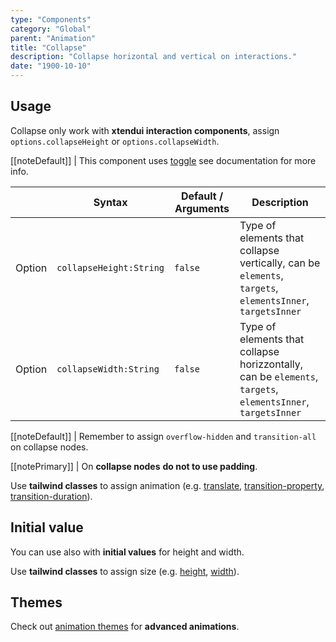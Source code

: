 ```yaml
---
type: "Components"
category: "Global"
parent: "Animation"
title: "Collapse"
description: "Collapse horizontal and vertical on interactions."
date: "1900-10-10"
---
```


## Usage

Collapse only work with **xtendui interaction components**, assign `options.collapseHeight` or `options.collapseWidth`.

[[noteDefault]]
| This component uses [toggle](/components/toggle) see documentation for more info.

<div class="xt-overflow-sub overflow-y-hidden overflow-x-scroll my-5 xt-my-auto w-full">

|                         | Syntax                                    | Default / Arguments                       | Description                   |
| ----------------------- | ----------------------------------------- | ----------------------------- | ----------------------------- |
| Option                    | `collapseHeight:String`                          | `false`        | Type of elements that collapse vertically, can be `elements`, `targets`, `elementsInner`, `targetsInner`           |
| Option                    | `collapseWidth:String`                          | `false`        | Type of elements that collapse horizzontally, can be `elements`, `targets`, `elementsInner`, `targetsInner`           |

</div>

[[noteDefault]]
| Remember to assign `overflow-hidden` and `transition-all` on collapse nodes.

[[notePrimary]]
| On **collapse nodes** **do not to use padding**.

Use **tailwind classes** to assign animation (e.g. [translate](https://tailwindcss.com/docs/translate), [transition-property](https://tailwindcss.com/docs/transition-property), [transition-duration](https://tailwindcss.com/docs/transition-duration)).

<demo>
  <demoinline src="demos/components/animation/collapse-height">
  </demoinline>
  <demoinline src="demos/components/animation/collapse-width">
  </demoinline>
</demo>

## Initial value

You can use also with **initial values** for height and width.

Use **tailwind classes** to assign size (e.g. [height](https://tailwindcss.com/docs/height), [width](https://tailwindcss.com/docs/width)).

<demo>
  <demoinline src="demos/components/animation/collapse-initial">
  </demoinline>
</demo>

## Themes

Check out [animation themes](/themes/animation) for **advanced animations**.

<demo>
  <div class="gatsby_demo_item xt-toggle" data-iframe="demos/themes/animation/collapse-animation-v1">
  </div>
</demo>
